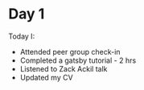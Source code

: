 # Day 1

Today I:

- Attended peer group check-in
- Completed a gatsby tutorial - 2 hrs
- Listened to Zack Ackil talk
- Updated my CV